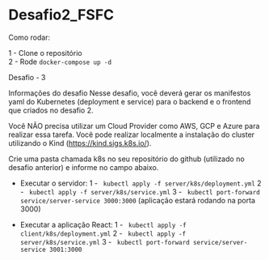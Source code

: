 # Desafio2_FSFC

Como rodar:

1 - Clone o repositório </br>
2 - Rode `docker-compose up -d`

Desafio - 3 

Informações do desafio
Nesse desafio, você deverá gerar os manifestos yaml do Kubernetes (deployment e service) para o backend e o frontend que criados no desafio 2.


Você NÃO precisa utilizar um Cloud Provider como AWS, GCP e Azure para realizar essa tarefa. Você pode realizar localmente a instalação do cluster utilizando o Kind (https://kind.sigs.k8s.io/).


Crie uma pasta chamada k8s no seu repositório do github (utilizado no desafio anterior) e informe no campo abaixo.

- Executar o servidor:
1 - ` kubectl apply -f server/k8s/deployment.yml`
2 - ` kubectl apply -f server/k8s/service.yml`
3 - ` kubectl port-forward service/server-service 3000:3000` (aplicação estará rodando na porta 3000)

- Executar a aplicação React:
1 - ` kubectl apply -f client/k8s/deployment.yml`
2 - ` kubectl apply -f server/k8s/service.yml`
3 - ` kubectl port-forward service/server-service 3001:3000`
